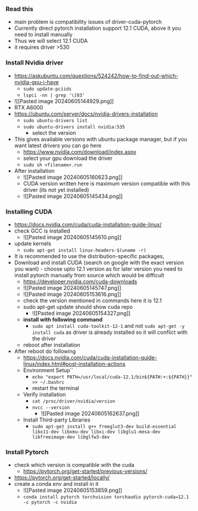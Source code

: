 
### Read this
- main problem is compatibility issues of driver-cuda-pytorch
- Currently direct pytorch installation support 12.1 CUDA, above it you need to install manually
- Thus we will select 12.1 CUDA
- it requires driver >530
### Install Nvidia driver
- https://askubuntu.com/questions/524242/how-to-find-out-which-nvidia-gpu-i-have
	- `sudo update-pciids`
	- `lspci -nn | grep '\[03'`
- ![[Pasted image 20240605144929.png]]
- RTX A6000
- https://ubuntu.com/server/docs/nvidia-drivers-installation
	- `sudo ubuntu-drivers list`
	- `sudo ubuntu-drivers install nvidia:535`
		- select the version
- This gives available versions with ubuntu package manager, but if you want latest drivers you can go here
	- https://www.nvidia.com/download/index.aspx
	- select your gpu download the driver
	- `sudo sh <filename>.run`
- After installation
	- ![[Pasted image 20240605160623.png]]
	- CUDA version written here is maximum version compatible with this driver (its not yet installed)
	- ![[Pasted image 20240605145434.png]]
### Installing CUDA
- https://docs.nvidia.com/cuda/cuda-installation-guide-linux/
- check GCC is installed
	- ![[Pasted image 20240605145610.png]]
- update kernels
	- `sudo apt-get install linux-headers-$(uname -r)`
- It is recommended to use the distribution-specific packages,
- Download and install CUDA (search on google with the exact version you want) - choose upto 12.1 version as for later version you need to install pytorch manually from source which would be difficult
	- https://developer.nvidia.com/cuda-downloads
	- ![[Pasted image 20240605145747.png]]
	- ![[Pasted image 20240605153616.png]]
	- check the version mentioned in commands here it is 12.1
	- sudo apt-get update should show cuda repo
		- ![[Pasted image 20240605154327.png]]
	- **install with following command**
		- `sudo apt install cuda-toolkit-12-1` and not `sudo apt-get -y install cuda` as driver is already installed so it will conflict with the driver
	- reboot after installation
- After reboot do following 
	- https://docs.nvidia.com/cuda/cuda-installation-guide-linux/index.html#post-installation-actions
	- Environment Setup``
		- `echo "export PATH=/usr/local/cuda-12.1/bin${PATH:+:${PATH}}" >> ~/.bashrc`
		- restart the terminal
	- Verify installation
		- `cat /proc/driver/nvidia/version`
		- `nvcc --version`
			- ![[Pasted image 20240605162637.png]]
	- Install Third-party Libraries
		- `sudo apt-get install g++ freeglut3-dev build-essential libx11-dev libxmu-dev libxi-dev libglu1-mesa-dev libfreeimage-dev libglfw3-dev`

### Install Pytorch
- check which version is compatible with the cuda
	- https://pytorch.org/get-started/previous-versions/
- https://pytorch.org/get-started/locally/
- create a conda env and install in it
	- ![[Pasted image 20240605153859.png]]
	- `conda install pytorch torchvision torchaudio pytorch-cuda=12.1 -c pytorch -c nvidia`
